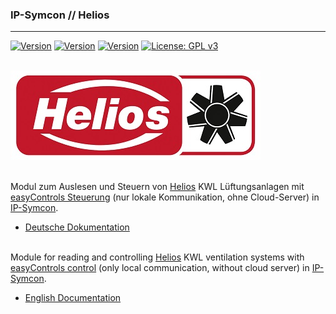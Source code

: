 ### IP-Symcon // Helios
---
[![Version](https://img.shields.io/badge/Symcon_Version->=%204.3-red.svg)](https://www.symcon.de/service/dokumentation/entwicklerbereich/sdk-tools/sdk-php/)
[![Version](https://img.shields.io/badge/Modul_Version-1.0-green.svg)]()
[![Version](https://img.shields.io/badge/Code-PHP-green.svg)]()
[![License: GPL v3](https://img.shields.io/badge/License-GPLv3-blue.svg)](https://www.gnu.org/licenses/gpl-3.0)<br><br>


![Helios Logo](/imgs/helios_logo.jpg)

<br>Modul zum Auslesen und Steuern von [Helios](https://www.heliosventilatoren.de/de/) KWL Lüftungsanlagen mit [easyControls Steuerung](https://www.heliosventilatoren.de/de/aktuelles/neues-bei-helios-ventilatoren/81-easycontrols-die-revolutionaere-steuerung-fuer-helios-lueftungsgeraete-mit-waermerueckgewinnung-4) (nur lokale Kommunikation, ohne Cloud-Server) in [IP-Symcon](https://www.symcon.de).

 - [Deutsche Dokumentation](docs/README_DE.md "Deutsche Dokumentation")<br><br>

Module for reading and controlling [Helios](https://www.heliosventilatoren.de/de/) KWL ventilation systems with [easyControls control](https://www.heliosventilatoren.de/de/aktuelles/neues-bei-helios-ventilatoren/81-easycontrols-die-revolutionaere-steuerung-fuer-helios-lueftungsgeraete-mit-waermerueckgewinnung-4) (only local communication, without cloud server) in [IP-Symcon](https://www.symcon.de).

 - [English Documentation](docs/README_EN.md "English documentation")